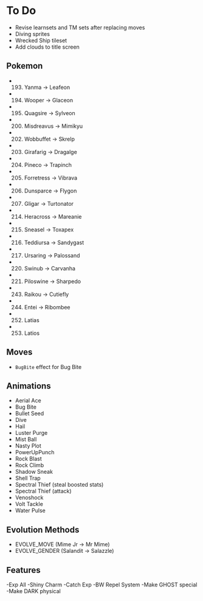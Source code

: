 # To Do

- Revise learnsets and TM sets after replacing moves
- Diving sprites
- Wrecked Ship tileset
- Add clouds to title screen


## Pokemon

- 193. Yanma -> Leafeon
- 194. Wooper -> Glaceon
- 195. Quagsire -> Sylveon
- 200. Misdreavus -> Mimikyu
- 202. Wobbuffet -> Skrelp
- 203. Girafarig -> Dragalge
- 204. Pineco -> Trapinch
- 205. Forretress -> Vibrava
- 206. Dunsparce -> Flygon
- 207. Gligar -> Turtonator
- 214. Heracross -> Mareanie
- 215. Sneasel -> Toxapex
- 216. Teddiursa -> Sandygast
- 217. Ursaring -> Palossand
- 220. Swinub -> Carvanha
- 221. Piloswine -> Sharpedo
- 243. Raikou -> Cutiefly
- 244. Entei -> Ribombee
- 252. Latias
- 253. Latios


## Moves

- `BugBite` effect for Bug Bite


## Animations

- Aerial Ace
- Bug Bite
- Bullet Seed
- Dive
- Hail
- Luster Purge
- Mist Ball
- Nasty Plot
- PowerUpPunch
- Rock Blast
- Rock Climb
- Shadow Sneak
- Shell Trap
- Spectral Thief (steal boosted stats)
- Spectral Thief (attack)
- Venoshock
- Volt Tackle
- Water Pulse

## Evolution Methods

- EVOLVE_MOVE (Mime Jr -> Mr Mime)
- EVOLVE_GENDER (Salandit -> Salazzle)

## Features

-Exp All
-Shiny Charm
-Catch Exp
-BW Repel System
-Make GHOST special
-Make DARK physical